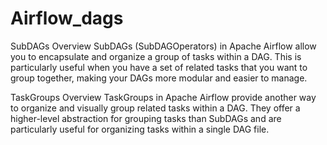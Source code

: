 # Airflow_dags

SubDAGs
Overview
SubDAGs (SubDAGOperators) in Apache Airflow allow you to encapsulate and organize a group of tasks within a DAG. This is particularly useful when you have a set of related tasks that you want to group together, making your DAGs more modular and easier to manage.

TaskGroups
Overview
TaskGroups in Apache Airflow provide another way to organize and visually group related tasks within a DAG. They offer a higher-level abstraction for grouping tasks than SubDAGs and are particularly useful for organizing tasks within a single DAG file.
